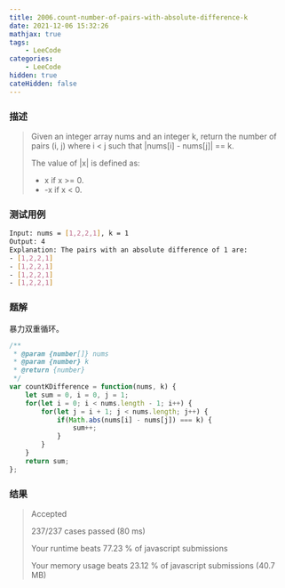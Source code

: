 ```yaml
---
title: 2006.count-number-of-pairs-with-absolute-difference-k
date: 2021-12-06 15:32:26
mathjax: true
tags:
    - LeeCode
categories: 
    - LeeCode
hidden: true
cateHidden: false
---
```


### 描述

> Given an integer array nums and an integer k, return the number of pairs (i, j) where i < j such that |nums[i] - nums[j]| == k.
> 
> The value of |x| is defined as:
> 
> - x if x >= 0.
> - -x if x < 0.

### 测试用例

```bash
Input: nums = [1,2,2,1], k = 1
Output: 4
Explanation: The pairs with an absolute difference of 1 are:
- [1,2,2,1]
- [1,2,2,1]
- [1,2,2,1]
- [1,2,2,1]
```

### 题解

暴力双重循环。

```js
/**
 * @param {number[]} nums
 * @param {number} k
 * @return {number}
 */
var countKDifference = function(nums, k) {
    let sum = 0, i = 0, j = 1;
    for(let i = 0; i < nums.length - 1; i++) {
        for(let j = i + 1; j < nums.length; j++) {
            if(Math.abs(nums[i] - nums[j]) === k) {
                sum++;
            }
        }
    }
    return sum;  
};
```

### 结果

> Accepted
> 
> 237/237 cases passed (80 ms)
> 
> Your runtime beats 77.23 % of javascript submissions
> 
> Your memory usage beats 23.12 % of javascript submissions (40.7 MB)